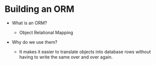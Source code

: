 # Building an ORM

- What is an ORM? 
     - Object Relational Mapping
     
- Why do we use them? 
  - It makes it easier to translate objects into database rows without having to write the same over and over again. 